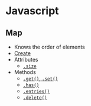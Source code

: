 # Javascript
## Map
- Knows the order of elements
- [Create](js-map-create-example.html)
- Attributes
    - [`.size`](js-map-length-example.html)
- Methods
    - [`.get()`, `.set()`](js-map-get-set-example.html)
    - [`.has()`](js-map-has-example.html)
    - [`.entries()`](js-map-entries-example.html)
    - [`.delete()`](js-map-delete-example.html)